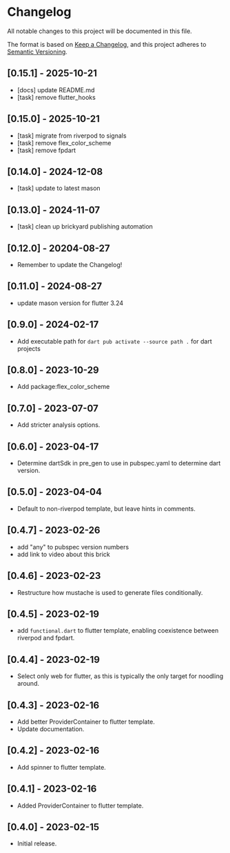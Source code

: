 # Changelog

All notable changes to this project will be documented in this file.

The format is based on [Keep a Changelog](https://keepachangelog.com/en/1.0.0/),
and this project adheres to [Semantic Versioning](https://semver.org/spec/v2.0.0.html).

## [0.15.1] - 2025-10-21

- [docs] update README.md
- [task] remove flutter_hooks

## [0.15.0] - 2025-10-21

- [task] migrate from riverpod to signals
- [task] remove flex_color_scheme
- [task] remove fpdart

## [0.14.0] - 2024-12-08

- [task] update to latest mason

## [0.13.0] - 2024-11-07

- [task] clean up brickyard publishing automation

## [0.12.0] - 20204-08-27

- Remember to update the Changelog!

## [0.11.0] - 2024-08-27

- update mason version for flutter 3.24

## [0.9.0] - 2024-02-17

- Add executable path for `dart pub activate --source path .` for dart projects

## [0.8.0] - 2023-10-29

- Add package:flex_color_scheme

## [0.7.0] - 2023-07-07

- Add stricter analysis options.

## [0.6.0] - 2023-04-17

- Determine dartSdk in pre_gen to use in pubspec.yaml to determine dart version.

## [0.5.0] - 2023-04-04

- Default to non-riverpod template, but leave hints in comments.

## [0.4.7] - 2023-02-26

- add "any" to pubspec version numbers
- add link to video about this brick

## [0.4.6] - 2023-02-23

- Restructure how mustache is used to generate files conditionally.

## [0.4.5] - 2023-02-19

- add `functional.dart` to flutter template, enabling coexistence between riverpod and fpdart.

## [0.4.4] - 2023-02-19

- Select only web for flutter, as this is typically the only target for noodling around.

## [0.4.3] - 2023-02-16

- Add better ProviderContainer to flutter template.
- Update documentation.

## [0.4.2] - 2023-02-16

- Add spinner to flutter template.

## [0.4.1] - 2023-02-16

- Added ProviderContainer to flutter template.

## [0.4.0] - 2023-02-15

- Initial release.